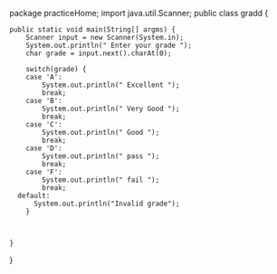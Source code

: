 package practiceHome;
import java.util.Scanner;
public class gradd {

	public static void main(String[] argms) {
		Scanner input = new Scanner(System.in);
		System.out.println(" Enter your grade ");
		char grade = input.next().charAt(0);
		
		switch(grade) {
		case 'A':
			System.out.println(" Excellent ");
			break;
		case 'B':
			System.out.println(" Very Good ");
			break;
		case 'C':
			System.out.println(" Good ");
			break;
		case 'D':
			System.out.println(" pass ");
			break;
		case 'F':
			System.out.println(" fail ");
			break;
	  default:
		  System.out.println("Invalid grade");
		}
		
		
		
	}
	
	
}
